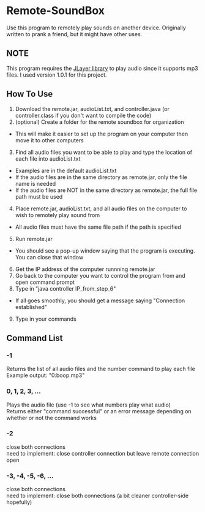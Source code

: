# Remote-SoundBox
Use this program to remotely play sounds on another device. Originally written to prank a friend, but it might have other uses.

## NOTE
This program requires the [JLayer library](http://www.javazoom.net/javalayer/javalayer.html) to play audio since it supports mp3 files. I used version 1.0.1 for this project.

## How To Use
1. Download the remote.jar, audioList.txt, and controller.java (or controller.class if you don't want to compile the code)
2. (optional) Create a folder for the remote soundbox for organization
  * This will make it easier to set up the program on your computer then move it to other computers
3. Find all audio files you want to be able to play and type the location of each file into audioList.txt
  * Examples are in the default audioList.txt
  * If the audio files are in the same directory as remote.jar, only the file name is needed
  * If the audio files are NOT in the same directory as remote.jar, the full file path must be used
4. Place remote.jar, audioList.txt, and all audio files on the computer to wish to remotely play sound from
  * All audio files must have the same file path if the path is specified
5. Run remote.jar
  * You should see a pop-up window saying that the program is executing. You can close that window
6. Get the IP address of the computer runnning remote.jar
7. Go back to the computer you want to control the program from and open command prompt
8. Type in "java controller IP_from_step_6"
  * If all goes smoothly, you should get a message saying "Connection established"
9. Type in your commands

## Command List
### -1
Returns the list of all audio files and the number command to play each file</br>
Example output: "0:boop.mp3"
### 0, 1, 2, 3, ...
Plays the audio file (use -1 to see what numbers play what audio)</br>
Returns either "command successful" or an error message depending on whether or not the command works
### -2
close both connections</br>
need to implement: close controller connection but leave remote connection open
### -3, -4, -5, -6, ...
close both connections</br>
need to implement: close both connections (a bit cleaner controller-side hopefully)
